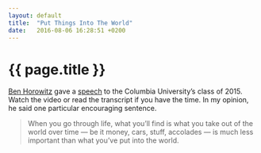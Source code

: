 ```yaml
---
layout: default
title:  "Put Things Into The World"
date:   2016-08-06 16:28:51 +0200
---
```


# {{ page.title }}

[Ben Horowitz](http://www.bhorowitz.com/about) gave a [speech](https://a16z.com/2015/05/28/some-career-advice-for-all-you-recent-graduates/)
to the Columbia University’s class of 2015.
Watch the video or read the transcript if you have the time.
In my opinion, he said one particular encouraging sentence.

> When you go through life, what you’ll find is what you take out of the world
> over time — be it money, cars, stuff, accolades — is much less important than
> what you’ve put into the world.
